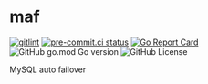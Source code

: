 # maf

[![gitlint](https://github.com/weastur/maf/actions/workflows/gitlint.yaml/badge.svg)](https://github.com/weastur/maf/actions/workflows/gitlint.yaml)
[![pre-commit.ci status](https://results.pre-commit.ci/badge/github/weastur/maf/main.svg)](https://results.pre-commit.ci/latest/github/weastur/maf/main)
[![Go Report Card](https://goreportcard.com/badge/github.com/weastur/maf)](https://goreportcard.com/report/github.com/weastur/maf)
![GitHub go.mod Go version](https://img.shields.io/github/go-mod/go-version/weastur/maf)
![GitHub License](https://img.shields.io/github/license/weastur/maf)

MySQL auto failover
